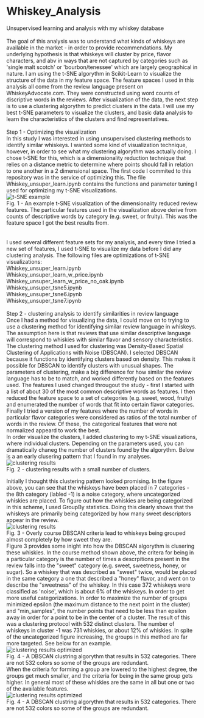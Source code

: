 # Whiskey_Analysis
Unsupervised learning and analysis with my whiskey database
<br><br>
The goal of this analysis was to understand what kinds of whiskeys are available in the market - in order to provide recommendations. My underlying hypothesis is that 
whiskeys will cluster by price, flavor characters, and abv in ways that are not captured by categories such as 'single malt scotch' or 'bourbon/tenessee' which are 
largely geographical in nature. I am using the t-SNE algorythm in Scikit-Learn to visualize the structure of the data in my feature space. The feature spaces I used 
in
this analysis all come from the review language present on WhiskeyAdvocate.com. They were constructed using word counts of discriptive words in the reviews. After 
visualization of the data, the next step is to use a clustering algorythm to predict clusters in the data. I will use my best t-SNE parameters to visualize the 
clusters, 
and basic data analysis to learn the characteristics of the clusters and find representatives. 
<br><br>
Step 1 - Optimizing the visualization
<br>
In this study I was interested in using unsupervised clustering methods to identify similar whiskeys. I wanted some kind of visualization technique, however, in order
to 
see what my clustering algorythm was actually doing. I chose t-SNE for this, which is a dimensionality reduction technique that relies on a distance metric to 
determine
where points should fall in relation to one another in a 2 dimensional space. The first code I commited to this repository was in the service of optimizing this. The 
file Whiskey_unsuper_learn.ipynb contains the functions and parameter tuning I used for optimizing my t-SNE visualizations.
<br>
<img src="https://github.com/gspahlin/Whiskey_Analysis/blob/master/Figures/tSNE_alone.png" alt = "t-SNE example">
<br>
Fig. 1 - An example t-SNE visualization of the dimensionality reduced review features. The particular features used in the visualization above derive from counts of 
descriptive words by category (e.g. sweet, or fruity). This was the feature space I got the best results from.<br>
<br><br>
I used several different feature sets for my analysis, and every time I tried a new set of features, I used t-SNE to visualize my data before I did any clustering 
analysis. The following files are optimizations of t-SNE visualizations:
<br>
Whiskey_unsuper_learn.ipynb<br>
Whiskey_unsuper_learn_w_price.ipynb<br>
Whiskey_unsuper_learn_w_price_no_oak.ipynb<br>
Whiskey_unsuper_tsne5.ipynb<br>
Whiskey_unsuper_tsne6.ipynb<br>
Whiskey_unsuper_tsne7.ipynb<br>
<br>
Step 2 - clustering analysis to identify similarities in review language
<br>
Once I had a method for visualizing the data, I could move on to trying to use a clustering method for identifying similar review language in whiskeys. The assumption 
here is that reviews that use similar descriptive language will correspond to whiskies with similar flavor and sensory characteristics. The clustering method I used 
for clustering was Density-Based Spatial Clustering of Applications with Noise (DBSCAN). I selected DBSCAN because it functions by identifying clusters based on 
density. This makes it possible for DBSCAN to identify clusters with unusual shapes. The parameters of clustering, make a big difference for how similar the review 
language has to be to match, and worked differently based on the features used. The features I used changed througout the study - first I started with a list of about 
30 of the most common descriptive words as features. I then reduced the feature space to a set of categories (e.g. sweet, wood, fruity) and enumerated the number of 
words that fit into certain flavor categories. Finally I tried a version of my features where the number of words in particular flavor categories were considered as 
ratios of the total number of words in the review. Of these, the categorical features that were not normalized appeard to work the best. 
<br>
In order visualize the clusters, I added clustering to my t-SNE visualizations, where individual clusters. Depending on the parameters used, you can dramatically 
chaneg the number of clusters found by the algorythm. Below is a an early clusering pattern that I found in my analyses. 
<br>
<img src= "https://github.com/gspahlin/Whiskey_Analysis/blob/master/Figures/suboptimal_clusters.png" alt = "clustering results">
<br>
Fig. 2 - clustering results with a small number of clusters. 

Initially I thought this clustering pattern looked promising. In the figure above, you can see that the whiskeys have been placed in 7 categories - the 8th category 
(labled -1) is a noise category, where uncategorized whiskies are placed. To figure out how the whiskies are being categorized in this scheme, I used GroupBy 
statistics. Doing this clearly shows that the whiskeys are primarily being categorized by how many sweet descriptors appear in the review.
<br>
<img src= "https://github.com/gspahlin/Whiskey_Analysis/blob/master/Figures/Clustering_results_too_coarse.jpg" alt = "clustering results">
<br>
Fig. 3 - Overly course DBSCAN criteria lead to whiskeys being grouped almost completely by how sweet they are. 
<br>
Figure 3 provides some inight into how the DBSCAN algorythm is clusering these whiskies. In the course method shown above, the critera for being in a particular 
category is the number of times a descrpitions present in the review falls into the "sweet" category (e.g. sweet, sweetness, honey, or sugar). So a whiskey that was 
described as "sweet" twice, would be placed in the same category a one that described a "honey" flavor, and went on to describe the "sweetness" of the whiskey. In 
this case 372 whiskeys were classified as 'noise', which is about 6% of the whiskeys. In order to get more useful categorizations. In order to maximize the number of 
groups minimized epsilon (the maximum distance to the next point in the cluster) and "min_samples", the number points that need to be less than epsilon away in order 
for a point to be in the center of a cluster. The result of this was a clustering protocol with 532 distinct clusters. The number of whiskeys in cluster -1 was 731 
whiskies, or about 12% of whiskies. In spite of the uncategorized figure increasing, the groups in this method are far more targeted. See below for an example.
<br>
<img src= "https://github.com/gspahlin/Whiskey_Analysis/blob/master/Figures/HS_clusters.png" alt = "clustering results optimized">
<br>
Fig. 4 - A DBSCAN clustring algorythm that results in 532 categories. There are not 532 colors so some of the groups are redundant. 
<br>
When the criteria for forming a group are lowered to the highest degree, the groups get much smaller, and the criteria for being in the same group gets higher. In 
general most of these whiskies are the same in all but one or two of the available features. 
<br>
<img src= "https://github.com/gspahlin/Whiskey_Analysis/blob/master/Figures/Representative%20cluster.jpg" alt = "clustering results optimized">
<br>
Fig. 4 - A DBSCAN clustring algorythm that results in 532 categories. There are not 532 colors so some of the groups are redundant. 
<br>
